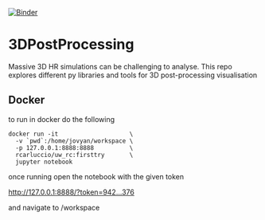 [![Binder](https://mybinder.org/badge_logo.svg)](https://mybinder.org/v2/gh/rcarluccio/3D-Post_Processing/master)

# 3DPostProcessing

Massive 3D HR simulations can be challenging to analyse. This repo explores different py libraries and tools for 3D post-processing visualisation

## Docker

to run in docker do the following

```
docker run -it                    \
  -v `pwd`:/home/jovyan/workspace \
  -p 127.0.0.1:8888:8888          \
  rcarluccio/uw_rc:firsttry       \
  jupyter notebook
```

once running open the notebook with the given token

http://127.0.0.1:8888/?token=942...376

and navigate to /workspace

